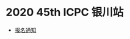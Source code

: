 # 2020 45th ICPC 银川站

- [报名通知](https://weibointl.api.weibo.cn/share/191328677.html?weibo_id=4582812432990373)